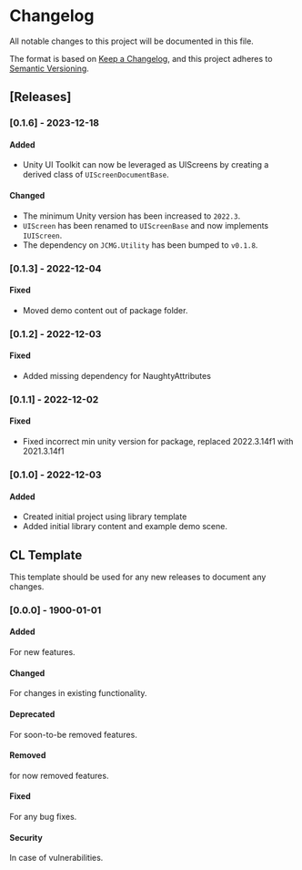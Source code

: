 # Changelog
All notable changes to this project will be documented in this file.

The format is based on [Keep a Changelog](https://keepachangelog.com/en/1.0.0/),
and this project adheres to [Semantic Versioning](https://semver.org/spec/v2.0.0.html).

## [Releases]
### [0.1.6] - 2023-12-18
#### Added
* Unity UI Toolkit can now be leveraged as UIScreens by creating a derived class of `UIScreenDocumentBase`.

#### Changed
* The minimum Unity version has been increased to `2022.3`.
* `UIScreen` has been renamed to `UIScreenBase` and now implements `IUIScreen`.
* The dependency on `JCMG.Utility` has been bumped to `v0.1.8`.

### [0.1.3] - 2022-12-04
#### Fixed
* Moved demo content out of package folder.

### [0.1.2] - 2022-12-03
#### Fixed
* Added missing dependency for NaughtyAttributes

### [0.1.1] - 2022-12-02
#### Fixed
* Fixed incorrect min unity version for package, replaced 2022.3.14f1 with 2021.3.14f1

### [0.1.0] - 2022-12-03
#### Added
* Created initial project using library template
* Added initial library content and example demo scene.

## CL Template
This template should be used for any new releases to document any changes.

### [0.0.0] - 1900-01-01
#### Added
For new features.

#### Changed
For changes in existing functionality.

#### Deprecated
For soon-to-be removed features.

#### Removed
for now removed features.

#### Fixed
For any bug fixes.

#### Security
In case of vulnerabilities.